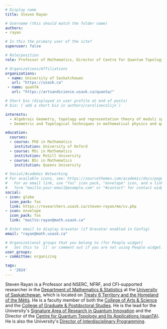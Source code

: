 ```yaml
---
# Display name
title: Steven Rayan

# Username (this should match the folder name)
authors:
- rayan

# Is this the primary user of the site?
superuser: false

# Role/position
role: Professor of Mathematics, Director of Centre for Quantum Topology and its applications (quanTA)

# Organizations/Affiliations
organizations:
 - name: University of Saskatchewan
   url: "https://usask.ca"
 - name: quanTA
   url: "https://artsandscience.usask.ca/quanta/"

# Short bio (displayed in user profile at end of posts)
# bio: (`add a short bio in authors/carolinecolijn`)

interests:
  - Algebraic Geometry, topology and representation theory of moduli spaces
  - Geometric and Topological techniques in mathematical physics and quantum theory

education:
  courses:
  - course: PhD in Mathematics
    institution: University of Oxford
  - course: MSc in Mathematics
    institution: McGill University
  - course: BSc in Mathematics
    institution: Queens University

# Social/Academic Networking
# For available icons, see: https://sourcethemes.com/academic/docs/page-builder/#icons
#   For an email link, use "fas" icon pack, "envelope" icon, and a link in the
#   form "mailto:your-email@example.com" or "#contact" for contact widget.
social:
- icon: globe
  icon_pack: fas
  link: https://researchers.usask.ca/steven-rayan/me/cv.php
- icon: envelope
  icon_pack: fas
  link: "mailto:rayan@math.usask.ca"

# Enter email to display Gravatar (if Gravatar enabled in Config)
email: "rayan@math.usask.ca"

# Organizational groups that you belong to (for People widget)
#   Set this to `[]` or comment out if you are not using People widget.
user_groups:
- committee: organizing

tags:
  - '2024'
---
```

Steven Rayan is a Professor and NSERC, NFRF, and CFI-supported researcher in the
[Department of Mathematics & Statistics](https://math.usask.ca/) at the
[University of Saskatchewan](https://usask.ca/), which is located on [Treaty 6
Territory and the Homeland of the
Métis](https://indigenous.usask.ca/indigenization-reconciliation/Land-Acknowledgement.php).
He is a faculty member of both the [College of Arts &
Science](https://artsandscience.usask.ca/) and the [College of Graduate &
Postdoctoral Studies](https://cgps.usask.ca/). He is the lead for the
University's [Signature Area of Research in Quantum
Innovation](https://vpresearch.usask.ca/initiatives/signature-areas-of-research.php)
and the Director of the [Centre for Quantum Topology and Its Applications
(quanTA)](https://artsandscience.usask.ca/quanta/).  He is also the University's
[Director of Interdisciplinary
Programming](https://cgps.usask.ca/contact-us/deans-message/college-leadership.php).


